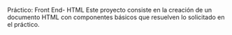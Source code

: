 Práctico: Front End- HTML
Este proyecto consiste en la creación de un documento HTML con componentes básicos que resuelven lo solicitado en el práctico.
